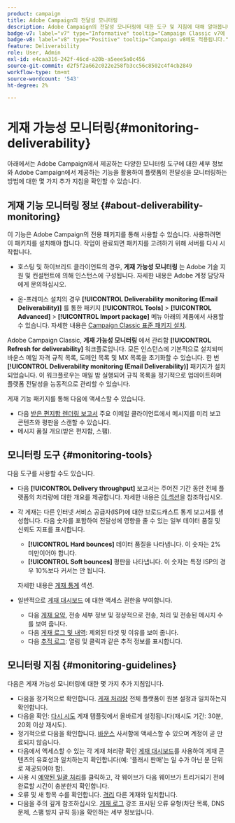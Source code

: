 ```yaml
---
product: campaign
title: Adobe Campaign의 전달성 모니터링
description: Adobe Campaign의 전달성 모니터링에 대한 도구 및 지침에 대해 알아봅니다
badge-v7: label="v7" type="Informative" tooltip="Campaign Classic v7에 적용"
badge-v8: label="v8" type="Positive" tooltip="Campaign v8에도 적용됩니다."
feature: Deliverability
role: User, Admin
exl-id: e4caa316-242f-46cd-a20b-a5eee5a0c456
source-git-commit: d2f5f2a662c022e258fb3cc56c8502c4f4cb2849
workflow-type: tm+mt
source-wordcount: '543'
ht-degree: 2%

---
```


# 게재 가능성 모니터링{#monitoring-deliverability}

아래에서는 Adobe Campaign에서 제공하는 다양한 모니터링 도구에 대한 세부 정보와 Adobe Campaign에서 제공하는 기능을 활용하여 플랫폼의 전달성을 모니터링하는 방법에 대한 몇 가지 추가 지침을 확인할 수 있습니다.

## 게재 기능 모니터링 정보 {#about-deliverability-monitoring}

이 기능은 Adobe Campaign의 전용 패키지를 통해 사용할 수 있습니다. 사용하려면 이 패키지를 설치해야 합니다. 작업이 완료되면 패키지를 고려하기 위해 서버를 다시 시작합니다.
* 호스팅 및 하이브리드 클라이언트의 경우, **게재 가능성 모니터링** 는 Adobe 기술 지원 및 컨설턴트에 의해 인스턴스에 구성됩니다. 자세한 내용은 Adobe 계정 담당자에게 문의하십시오.

* 온-프레미스 설치의 경우 **[!UICONTROL Deliverability monitoring (Email Deliverability)]** 를 통한 패키지 **[!UICONTROL Tools]** > **[!UICONTROL Advanced]** > **[!UICONTROL Import package]** 메뉴 아래의 제품에서 사용할 수 있습니다. 자세한 내용은 [Campaign Classic 표준 패키지 설치](../../installation/using/installing-campaign-standard-packages.md).

Adobe Campaign Classic, **게재 가능성 모니터링** 에서 관리함 **[!UICONTROL Refresh for deliverability]** 워크플로입니다. 모든 인스턴스에 기본적으로 설치되며 바운스 메일 자격 규칙 목록, 도메인 목록 및 MX 목록을 초기화할 수 있습니다. 한 번 **[!UICONTROL Deliverability monitoring (Email Deliverability)]** 패키지가 설치되었습니다. 이 워크플로우는 매일 밤 실행되어 규칙 목록을 정기적으로 업데이트하며 플랫폼 전달성을 능동적으로 관리할 수 있습니다.

게재 기능 패키지를 통해 다음에 액세스할 수 있습니다.

* 다음 [받은 편지함 렌더링 보고서](inbox-rendering.md) 주요 이메일 클라이언트에서 메시지를 미리 보고 콘텐츠와 평판을 스캔할 수 있습니다.
* 메시지 품질 개요(받은 편지함, 스팸).

## 모니터링 도구 {#monitoring-tools}

다음 도구를 사용할 수도 있습니다.

* 다음 **[!UICONTROL Delivery throughput]** 보고서는 주어진 기간 동안 전체 플랫폼의 처리량에 대한 개요를 제공합니다. 자세한 내용은 [이 섹션](../../reporting/using/global-reports.md#delivery-throughput)을 참조하십시오.
* 각 게재는 다른 인터넷 서비스 공급자(ISP)에 대한 브로드캐스트 통계 보고서를 생성합니다. 다음 숫자를 포함하여 전달성에 영향을 줄 수 있는 일부 데이터 품질 및 신뢰도 지표를 표시합니다.
   * **[!UICONTROL Hard bounces]** 데이터 품질을 나타냅니다. 이 숫자는 2% 미만이어야 합니다.
   * **[!UICONTROL Soft bounces]** 평판을 나타냅니다. 이 숫자는 특정 ISP의 경우 10%보다 커서는 안 됩니다.

  자세한 내용은 [게재 통계](../../reporting/using/global-reports.md#delivery-statistics) 섹션.
* 일반적으로 [게재 대시보드](about-delivery-monitoring.md) 에 대한 액세스 권한을 부여합니다.
   * 다음 [게재 요약](delivery-dashboard.md#delivery-summary), 전송 세부 정보 및 정상적으로 전송, 처리 및 전송된 메시지 수를 보여 줍니다.
   * 다음 [게재 로그 및 내역](delivery-dashboard.md#delivery-logs-and-history): 제외된 타겟 및 이유를 보여 줍니다.
   * 다음 [추적 로그](delivery-dashboard.md#tracking-logs): 열림 및 클릭과 같은 추적 정보를 표시합니다.

## 모니터링 지침 {#monitoring-guidelines}

다음은 게재 가능성 모니터링에 대한 몇 가지 추가 지침입니다.

* 다음을 정기적으로 확인합니다. [게재 처리량](../../reporting/using/global-reports.md#delivery-throughput) 전체 플랫폼이 원본 설정과 일치하는지 확인합니다.
* 다음을 확인: [다시 시도](understanding-delivery-failures.md#retries-after-a-delivery-temporary-failure) 게재 템플릿에서 올바르게 설정됩니다(재시도 기간: 30분, 20회 이상 재시도).
* 정기적으로 다음을 확인합니다. [바운스](understanding-delivery-failures.md#bounce-mail-management) 사서함에 액세스할 수 있으며 계정이 곧 만료되지 않습니다.
* 다음에서 액세스할 수 있는 각 게재 처리량 확인 [게재 대시보드](delivery-dashboard.md)를 사용하여 게재 콘텐츠의 유효성과 일치하는지 확인합니다(예: &#39;플래시 판매&#39;는 일 수가 아닌 분 단위로 제공되어야 함).
* 사용 시 [예약된 일괄 처리](steps-sending-the-delivery.md#sending-using-multiple-waves)를 클릭하고, 각 웨이브가 다음 웨이브가 트리거되기 전에 완료할 시간이 충분한지 확인합니다.
* 오류 및 새 항목 수를 확인합니다. [격리](understanding-quarantine-management.md) 다른 게재와 일치합니다.
* 다음을 주의 깊게 참조하십시오. [게재 로그](delivery-dashboard.md#delivery-logs-and-history) 강조 표시된 오류 유형(차단 목록, DNS 문제, 스팸 방지 규칙 등)을 확인하는 세부 정보입니다.

